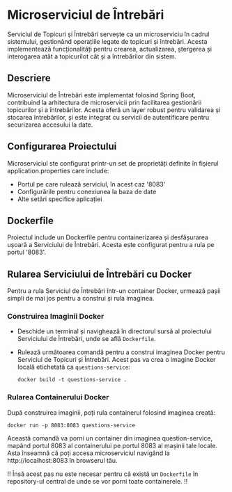 # Microserviciul de Întrebări

Serviciul de Topicuri și Întrebări servește ca un microserviciu în cadrul sistemului, gestionând operațiile legate de topicuri și întrebări. Acesta implementează funcționalități pentru crearea, actualizarea, ștergerea și interogarea atât a topicurilot cât și a întrebărilor din sistem.

## Descriere

Microserviciul de Întrebări este implementat folosind Spring Boot, contribuind la arhitectura de microservicii prin facilitarea gestionării topicurilor și a întrebărilor. Acesta oferă un layer robust pentru validarea și stocarea întrebărilor, și este integrat cu servicii de autentificare pentru securizarea accesului la date.

## Configurarea Proiectului

Microserviciul ste configurat printr-un set de proprietăți definite în fișierul application.properties care include:
  - Portul pe care rulează serviciul, în acest caz '8083'
  - Configurările pentru conexiunea la baza de date
  - Alte setări specifice aplicației

## Dockerfile

Proiectul include un Dockerfile pentru containerizarea și desfășurarea ușoară a Serviciului de Întrebări. Acesta este configurat pentru a rula pe portul '8083'.

## Rularea Serviciului de Întrebări cu Docker

Pentru a rula Serviciul de Întrebări într-un container Docker, urmează pașii simpli de mai jos pentru a construi și rula imaginea.

### Construirea Imaginii Docker
  - Deschide un terminal și navighează în directorul sursă al proiectului Serviciului de Întrebări, unde se află `Dockerfile`.
  - Rulează următoarea comandă pentru a construi imaginea Docker pentru Serviciul de Topicuri și Întrebări. Acest pas va crea o imagine Docker locală etichetată ca `questions-service`:

    `docker build -t questions-service .`

### Rularea Containerului Docker

După construirea imaginii, poți rula containerul folosind imaginea creată:

`docker run -p 8083:8083 questions-service`

Această comandă va porni un container din imaginea question-service, mapând portul 8083 al containerului pe portul 8083 al mașinii tale locale. Asta înseamnă că poți accesa microserviciul navigând la http://localhost:8083 în browserul tău. 

:bangbang: Însă acest pas nu este necesar pentru că există un `Dockerfile` în repository-ul central de unde se vor porni toate containerele. :bangbang:
